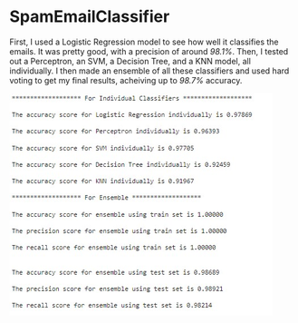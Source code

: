 # SpamEmailClassifier

First, I used a Logistic Regression model to see how well it classifies the emails. It was pretty good, with a precision of around *98.1%*. Then, I tested out a Perceptron, an SVM, a Decision Tree, and a KNN model, all individually. I then made an ensemble of all these classifiers and used hard voting to get my final results, acheiving up to *98.7%* accuracy.

![image of final results](./final.jpg)
